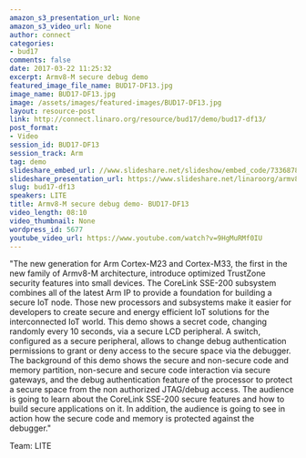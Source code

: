 ```yaml
---
amazon_s3_presentation_url: None
amazon_s3_video_url: None
author: connect
categories:
- bud17
comments: false
date: 2017-03-22 11:25:32
excerpt: Armv8-M secure debug demo
featured_image_file_name: BUD17-DF13.jpg
image_name: BUD17-DF13.jpg
image: /assets/images/featured-images/BUD17-DF13.jpg
layout: resource-post
link: http://connect.linaro.org/resource/bud17/demo/bud17-df13/
post_format:
- Video
session_id: BUD17-DF13
session_track: Arm
tag: demo
slideshare_embed_url: //www.slideshare.net/slideshow/embed_code/73368785
slideshare_presentation_url: https://www.slideshare.net/linaroorg/armv8m-secure-debug-demo
slug: bud17-df13
speakers: LITE
title: Armv8-M secure debug demo- BUD17-DF13
video_length: 08:10
video_thumbnail: None
wordpress_id: 5677
youtube_video_url: https://www.youtube.com/watch?v=9HgMuRMf0IU
---
```


"The new generation for Arm Cortex-M23 and Cortex-M33, the first in the new
family of Armv8-M architecture, introduce optimized TrustZone security features
into small devices. The CoreLink SSE-200 subsystem combines all of the latest Arm IP to provide a foundation for building a secure IoT node. Those new processors and subsystems make it easier for developers to create secure and energy efficient IoT solutions for the interconnected IoT world.
This demo shows a secret code, changing randomly every 10 seconds, via a
secure LCD peripheral. A switch, configured as a secure peripheral, allows
to change debug authentication permissions to grant or deny access to the secure space via the debugger.
The background of this demo shows the secure and non-secure code and memory partition, non-secure and secure code interaction via secure gateways, and the debug authentication feature of the processor to protect a secure space from the non authorized JTAG/debug access.
The audience is going to learn about the CoreLink SSE-200 secure features and
how to build secure applications on it. In addition, the audience is going to see in action how the secure code and memory is protected against the debugger."

Team: LITE
